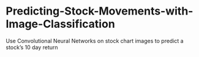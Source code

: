 # Predicting-Stock-Movements-with-Image-Classification
Use Convolutional Neural Networks on stock chart images to predict a stock’s 10 day return
